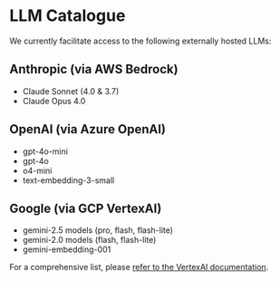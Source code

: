 # LLM Catalogue

We currently facilitate access to the following externally hosted LLMs:

## Anthropic (via AWS Bedrock)
-   Claude Sonnet (4.0 & 3.7)
-   Claude Opus 4.0

## OpenAI (via Azure OpenAI)
-   gpt-4o-mini
-   gpt-4o
-   o4-mini
-   text-embedding-3-small

## Google (via GCP VertexAI)
-   gemini-2.5 models (pro, flash, flash-lite)
-   gemini-2.0 models (flash, flash-lite)
-   gemini-embedding-001

For a comprehensive list, please [refer to the VertexAI documentation](https://cloud.google.com/vertex-ai/generative-ai/docs/learn/models).
